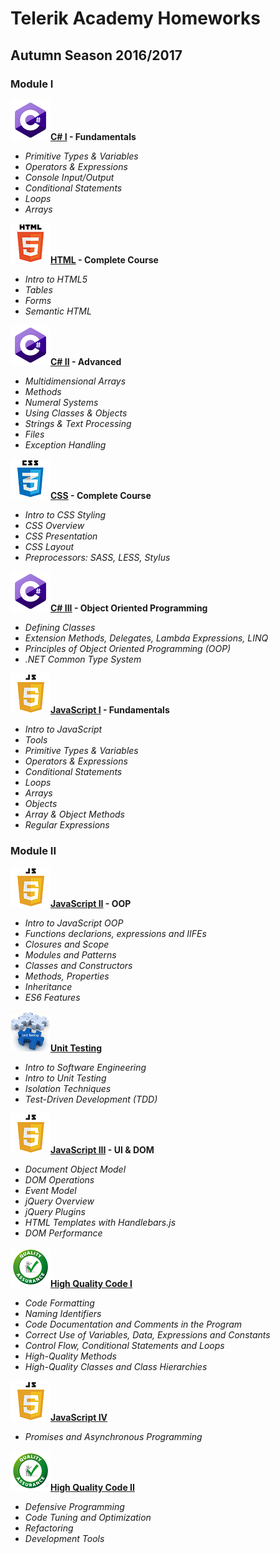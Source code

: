 # Telerik Academy Homeworks
## Autumn Season 2016/2017
### Module I
![alt text](https://github.com/stoychevvasko/Telerik-Academy-Homeworks---2016-2017/blob/master/.resources/c_sharp_logo.png "C#")**[C# I](https://github.com/stoychevvasko/Telerik-Academy-Homeworks---2016-2017/tree/master/Module%201/C%23%20I%20-%20Fundamentals) - Fundamentals**
  * *Primitive Types & Variables*
  * *Operators & Expressions*
  * *Console Input/Output*
  * *Conditional Statements*
  * *Loops*
  * *Arrays*

![alt text](https://github.com/stoychevvasko/Telerik-Academy-Homeworks---2016-2017/blob/master/.resources/html_5_logo.png "HTML5")**[HTML](https://github.com/stoychevvasko/Telerik-Academy-Homeworks---2016-2017/tree/master/Module%201/HTML) - Complete Course**
  * *Intro to HTML5*
  * *Tables*
  * *Forms*
  * *Semantic HTML*

![alt text](https://github.com/stoychevvasko/Telerik-Academy-Homeworks---2016-2017/blob/master/.resources/c_sharp_logo.png "C#")**[C# II](https://github.com/stoychevvasko/Telerik-Academy-Homeworks---2016-2017/tree/master/Module%201/C%23%20II%20-%20Advanced) - Advanced**
  * *Multidimensional Arrays*
  * *Methods*
  * *Numeral Systems*
  * *Using Classes & Objects*
  * *Strings & Text Processing*
  * *Files*
  * *Exception Handling*

![alt text](https://github.com/stoychevvasko/Telerik-Academy-Homeworks---2016-2017/blob/master/.resources/css_3_logo.png "CSS3")**[CSS](https://github.com/stoychevvasko/Telerik-Academy-Homeworks---2016-2017/tree/master/Module%201/CSS) - Complete Course**
  * *Intro to CSS Styling*
  * *CSS Overview*
  * *CSS Presentation*
  * *CSS Layout*
  *  *Preprocessors: SASS, LESS, Stylus*

![alt text](https://github.com/stoychevvasko/Telerik-Academy-Homeworks---2016-2017/blob/master/.resources/c_sharp_logo.png "C#")**[C# III](https://github.com/stoychevvasko/Telerik-Academy-Homeworks---2016-2017/tree/master/Module%201/C%23%20III%20-%20OOP) - Object Oriented Programming**
  * *Defining Classes*
  * *Extension Methods, Delegates, Lambda Expressions, LINQ*
  * *Principles of Object Oriented Programming (OOP)*
  * *.NET Common Type System*

![alt text](https://github.com/stoychevvasko/Telerik-Academy-Homeworks---2016-2017/blob/master/.resources/javascript_logo.png "JavaScript")**[JavaScript I](https://github.com/stoychevvasko/Telerik-Academy-Homeworks---2016-2017/tree/master/Module%201/JS%20I%20-%20Fundamentals) - Fundamentals**
  * *Intro to JavaScript*
  * *Tools*
  * *Primitive Types & Variables*
  * *Operators & Expressions*
  * *Conditional Statements*
  * *Loops*
  * *Arrays*
  * *Objects*
  * *Array & Object Methods*
  * *Regular Expressions*

### Module II
![alt text](https://github.com/stoychevvasko/Telerik-Academy-Homeworks---2016-2017/blob/master/.resources/javascript_logo.png "JavaScript")**[JavaScript II](https://github.com/stoychevvasko/Telerik-Academy-Homeworks---2016-2017/tree/master/Module%202/JS%20II%20-%20OOP) - OOP**
  * *Intro to JavaScript OOP*
  * *Functions declarions, expressions and IIFEs*
  * *Closures and Scope*
  * *Modules and Patterns*
  * *Classes and Constructors*
  * *Methods, Properties*
  * *Inheritance*
  * *ES6 Features*

![alt text](https://github.com/stoychevvasko/Telerik-Academy-Homeworks---2016-2017/blob/master/.resources/unit_testing_logo.png "Unit Testing")**[Unit Testing](https://github.com/stoychevvasko/Telerik-Academy-Homeworks---2016-2017/tree/master/Module%202/Unit%20Testing)**
  * *Intro to Software Engineering*
  * *Intro to Unit Testing*
  * *Isolation Techniques*
  * *Test-Driven Development (TDD)*

![alt text](https://github.com/stoychevvasko/Telerik-Academy-Homeworks---2016-2017/blob/master/.resources/javascript_logo.png "JavaScript")**[JavaScript III](https://github.com/stoychevvasko/Telerik-Academy-Homeworks---2016-2017/tree/master/Module%202/JS%20III%20-%20UI%20&%20DOM) - UI & DOM**
  * *Document Object Model*
  * *DOM Operations*
  * *Event Model*
  * *jQuery Overview*
  * *jQuery Plugins*
  * *HTML Templates with Handlebars.js*
  * *DOM Performance*

![alt text](https://github.com/stoychevvasko/Telerik-Academy-Homeworks---2016-2017/blob/master/.resources/high_quality_code.png "High Quality Code I")**[High Quality Code I](https://github.com/stoychevvasko/Telerik-Academy-Homeworks---2016-2017/tree/master/Module%202/High%20Quality%20Code%20I)**
  * *Code Formatting*
  * *Naming Identifiers* 
  * *Code Documentation and Comments in the Program*
  * *Correct Use of Variables, Data, Expressions and Constants*
  * *Control Flow, Conditional Statements and Loops*
  * *High-Quality Methods*
  * *High-Quality Classes and Class Hierarchies*

![alt text](https://github.com/stoychevvasko/Telerik-Academy-Homeworks---2016-2017/blob/master/.resources/javascript_logo.png "JavaScript Applications")**[JavaScript IV](https://github.com/stoychevvasko/Telerik-Academy-Homeworks---2016-2017/tree/master/Module%202/JS%20IV%20-%20Applications)**
  * *Promises and Asynchronous Programming*

![alt text](https://github.com/stoychevvasko/Telerik-Academy-Homeworks---2016-2017/blob/master/.resources/high_quality_code.png "High Quality Code II")**[High Quality Code II](https://github.com/stoychevvasko/Telerik-Academy-Homeworks---2016-2017/tree/master/Module%202/High%20Quality%20Code%20II)**
  * *Defensive Programming*
  * *Code Tuning and Optimization*
  * *Refactoring*
  * *Development Tools*

